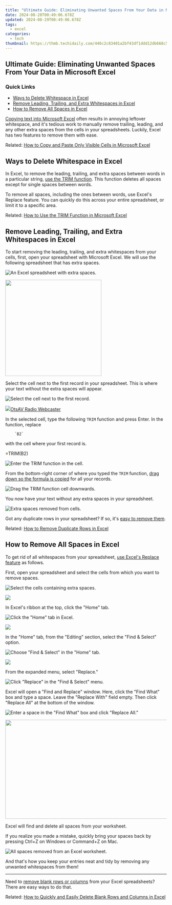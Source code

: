 ```yaml
---
title: "Ultimate Guide: Eliminating Unwanted Spaces From Your Data in Microsoft Excel"
date: 2024-08-28T00:49:06.678Z
updated: 2024-08-29T00:49:06.678Z
tags:
  - excel
categories:
  - tech
thumbnail: https://thmb.techidaily.com/446c2c83401a2bf43df1ddd12db668c5d64cb21efbb35cbfda2026996e2400a4.jpg
---
```


## Ultimate Guide: Eliminating Unwanted Spaces From Your Data in Microsoft Excel

### Quick Links

* [Ways to Delete Whitespace in Excel](https://extra-resources.techidaily.com/affordable-4k-lens-and-recorders-for-2024/)
* [Remove Leading, Trailing, and Extra Whitespaces in Excel](https://youtube-help.techidaily.com/new-securing-financial-stability-through-beauty-content/)
* [How to Remove All Spaces in Excel](https://techidaily.com/all-things-you-need-to-know-about-wipe-datafactory-reset-for-zte-nubia-z60-ultra-drfone-by-drfone-reset-android-reset-android/)

[Copying text into Microsoft Excel](https://android-location.techidaily.com/9-best-free-android-monitoring-apps-to-monitor-phone-remotely-for-your-vivo-y100a-drfone-by-drfone-virtual/) often results in annoying leftover whitespace, and it's tedious work to manually remove trailing, leading, and any other extra spaces from the cells in your spreadsheets. Luckily, Excel has two features to remove them with ease.

Related: [How to Copy and Paste Only Visible Cells in Microsoft Excel](https://android-location.techidaily.com/9-best-free-android-monitoring-apps-to-monitor-phone-remotely-for-your-vivo-y100a-drfone-by-drfone-virtual/) 

##  Ways to Delete Whitespace in Excel

 In Excel, to remove the leading, trailing, and extra spaces between words in a particular string, [use the TRIM function](https://graphic-issues.techidaily.com/regaining-access-to-nvidia-writable-displays/). This function deletes all spaces except for single spaces between words.

 To remove all spaces, including the ones between words, use Excel's Replace feature. You can quickly do this across your entire spreadsheet, or limit it to a specific area.

Related: [How to Use the TRIM Function in Microsoft Excel](https://graphic-issues.techidaily.com/regaining-access-to-nvidia-writable-displays/) 

##  Remove Leading, Trailing, and Extra Whitespaces in Excel

 To start removing the leading, trailing, and extra whitespaces from your cells, first, open your spreadsheet with Microsoft Excel. We will use the following spreadsheet that has extra spaces.

![An Excel spreadsheet with extra spaces.](https://static1.howtogeekimages.com/wordpress/wp-content/uploads/2021/11/1-extra-space-spreadsheet.png) 

<!-- affiliate ads begin -->
<a href="https://coinrule.sjv.io/c/5597632/1958374/18409" target="_top" id="1958374"><img src="//a.impactradius-go.com/display-ad/18409-1958374" border="0" alt="" width="300" height="300"/></a><img height="0" width="0" src="https://imp.pxf.io/i/5597632/1958374/18409" style="position:absolute;visibility:hidden;" border="0" />
<!-- affiliate ads end -->
 Select the cell next to the first record in your spreadsheet. This is where your text without the extra spaces will appear.

![Select the cell next to the first record.](https://static1.howtogeekimages.com/wordpress/wp-content/uploads/2021/11/2-select-cell-1.png) 

<!-- affiliate ads begin -->
<a href="https://otszone.ots7.com/order/checkout.php?PRODS=4713322&QTY=1&AFFILIATE=108875&CART=1"><img src="https://green.ots7.com/screenshots/OtsAV/OtsAVRadio1.90-300x188.jpg" border="0">OtsAV Radio Webcaster</a>
<!-- affiliate ads end -->
 In the selected cell, type the following `TRIM` function and press Enter. In the function, replace

        `B2`
    
 with the cell where your first record is.

=TRIM(B2)

![Enter the TRIM function in the cell.](https://static1.howtogeekimages.com/wordpress/wp-content/uploads/2021/11/3-enter-trim-function.png) 

 From the bottom-right corner of where you typed the `TRIM` function, [drag down so the formula is copied](https://visual-screen-recording.techidaily.com/new-in-2024-top-5-best-hdmi-21-gaming-monitors-ps5-compatible/) for all your records.

![Drag the TRIM function cell downwards.](https://static1.howtogeekimages.com/wordpress/wp-content/uploads/2021/11/4-copy-trim-function.png) 

 You now have your text without any extra spaces in your spreadsheet.

![Extra spaces removed from cells.](https://static1.howtogeekimages.com/wordpress/wp-content/uploads/2021/11/5-remove-spaces-cells.png) 

 Got any duplicate rows in your spreadsheet? If so, it's [easy to remove them](https://visual-screen-recording.techidaily.com/new-precision-in-capturing-androids-best-techniques-for-2024/).

Related: [How to Remove Duplicate Rows in Excel](https://visual-screen-recording.techidaily.com/new-precision-in-capturing-androids-best-techniques-for-2024/) 

##  How to Remove All Spaces in Excel

 To get rid of all whitespaces from your spreadsheet, [use Excel's Replace feature](https://twitter-videos.techidaily.com/best-twitter-video-downloaders-how-to-save-twitter-videos-for-2024/) as follows.

 First, open your spreadsheet and select the cells from which you want to remove spaces.

![Select the cells containing extra spaces.](https://static1.howtogeekimages.com/wordpress/wp-content/uploads/2021/11/6-select-cells-with-spaces.png) 

<!-- affiliate ads begin -->
<a href="https://shop.mondly.com/affiliate.php?ACCOUNT=ATISTUDI&AFFILIATE=108875&PATH=https%3A%2F%2Fwww.mondly.com%3FAFFILIATE%3D108875%26RESOURCE%3D%2BEducational%2B970x90%2B"><img src="https://secure.avangate.com/images/merchant/69c418c33ec2e1a4267fa9bb77fa1428/educational-970x90.gif" border="0"></a>
<!-- affiliate ads end -->
 In Excel's ribbon at the top, click the "Home" tab.

![Click the "Home" tab in Excel.](https://static1.howtogeekimages.com/wordpress/wp-content/uploads/2021/11/7-excel-home-tab.png) 

<!-- affiliate ads begin -->
<a href="https://store.nero.com/order/checkout.php?PRODS=42296985&QTY=1&AFFILIATE=108875&CART=1"><img src="https://secure.avangate.com/images/merchant/9cea886b9f44a3c2df1163730ab64994/products/copy_nero_burning_rom_cart.png" border="0">
</a>
<!-- affiliate ads end -->
 In the "Home" tab, from the "Editing" section, select the "Find & Select" option.

![Choose "Find & Select" in the "Home" tab.](https://static1.howtogeekimages.com/wordpress/wp-content/uploads/2021/11/8-excel-find-select.png) 

<!-- affiliate ads begin -->
<a href="https://store.nero.com/order/checkout.php?PRODS=42296740&QTY=1&AFFILIATE=108875&CART=1"><img src="https://www.nero.com/nero-com-wAssets/img/banners/2023/biu/Nero_BackItUp_Screen_2.webp" border="0"></a>
<!-- affiliate ads end -->
 From the expanded menu, select "Replace."

![Click "Replace" in the "Find & Select" menu.](https://static1.howtogeekimages.com/wordpress/wp-content/uploads/2021/11/9-excel-replace-feature.png) 

 Excel will open a "Find and Replace" window. Here, click the "Find What" box and type a space. Leave the "Replace With" field empty. Then click "Replace All" at the bottom of the window.

![Enter a space in the "Find What" box and click "Replace All."](https://static1.howtogeekimages.com/wordpress/wp-content/uploads/2021/11/10-replace-spaces-excel.png) 

<!-- affiliate ads begin -->
<a href="https://martinic.evyy.net/c/5597632/1422856/4482" target="_top" id="1422856"><img src="//a.impactradius-go.com/display-ad/4482-1422856" border="0" alt="" width="580" height="309"/></a>
<!-- affiliate ads end -->
 Excel will find and delete all spaces from your worksheet.

 If you realize you made a mistake, quickly bring your spaces back by pressing Ctrl+Z on Windows or Command+Z on Mac.

![All spaces removed from an Excel worksheet.](https://static1.howtogeekimages.com/wordpress/wp-content/uploads/2021/11/11-spaces-removed-excel.png) 

 And that's how you keep your entries neat and tidy by removing any unwanted whitespaces from them!

---

 Need to [remove blank rows or columns](https://desktop-recording.techidaily.com/2024-approved-vdg-screen-snatcher-synopsis-full-breakdown/) from your Excel spreadsheets? There are easy ways to do that.

Related: [How to Quickly and Easily Delete Blank Rows and Columns in Excel](https://desktop-recording.techidaily.com/2024-approved-vdg-screen-snatcher-synopsis-full-breakdown/)

<ins class="adsbygoogle"
     style="display:block"
     data-ad-format="autorelaxed"
     data-ad-client="ca-pub-7571918770474297"
     data-ad-slot="1223367746"></ins>



<ins class="adsbygoogle"
     style="display:block"
     data-ad-client="ca-pub-7571918770474297"
     data-ad-slot="8358498916"
     data-ad-format="auto"
     data-full-width-responsive="true"></ins>


